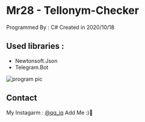 # Mr28 - Tellonym-Checker

Programmed By : C#
Created in 2020/10/18

## Used libraries :
- Newtonsoft.Json
- Telegram.Bot


![program pic](https://github.com/JUSTSAIF/Mr28-Tellonym-Checker/blob/main/pics/Cover.jpg?raw=true)




## Contact
My Instagarm : [@qq_iq](https://www.instagram.com/qq_iq) Add Me :)🖤
